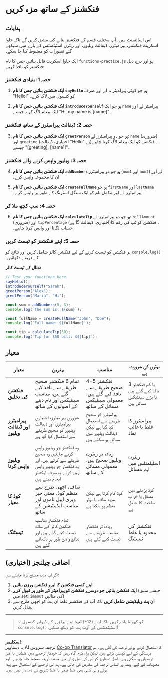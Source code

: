 <!--
CO_OP_TRANSLATOR_METADATA:
{
  "original_hash": "8328f58f4593b4671656ff8f4b2edbd9",
  "translation_date": "2025-10-22T14:32:55+00:00",
  "source_file": "2-js-basics/2-functions-methods/assignment.md",
  "language_code": "ur"
}
-->
# فنکشنز کے ساتھ مزہ کریں

## ہدایات

اس اسائنمنٹ میں، آپ مختلف قسم کے فنکشنز بنانے کی مشق کریں گے تاکہ جاوا اسکرپٹ فنکشنز، پیرامیٹرز، ڈیفالٹ ویلیوز، اور ریٹرن اسٹیٹمنٹس کے بارے میں سیکھے گئے تصورات کو مضبوط کیا جا سکے۔

ایک جاوا اسکرپٹ فائل بنائیں جس کا نام `functions-practice.js` ہو اور درج ذیل فنکشنز کو نافذ کریں:

### حصہ 1: بنیادی فنکشنز
1. **ایک فنکشن بنائیں جس کا نام `sayHello` ہو** جو کوئی پیرامیٹر نہ لے اور صرف "Hello!" کو کنسول میں لاگ کرے۔

2. **ایک فنکشن بنائیں جس کا نام `introduceYourself` ہو** جو ایک `name` پیرامیٹر لے اور ایک پیغام لاگ کرے جیسے "Hi, my name is [name]"۔

### حصہ 2: ڈیفالٹ پیرامیٹرز کے ساتھ فنکشنز
3. **ایک فنکشن بنائیں جس کا نام `greetPerson` ہو** جو دو پیرامیٹرز لے: `name` (ضروری) اور `greeting` (اختیاری، ڈیفالٹ "Hello" ہے)۔ فنکشن کو ایک پیغام لاگ کرنا چاہیے جیسے "[greeting], [name]!"۔

### حصہ 3: ویلیوز واپس کرنے والے فنکشنز
4. **ایک فنکشن بنائیں جس کا نام `addNumbers` ہو** جو دو پیرامیٹرز (`num1` اور `num2`) لے اور ان کا مجموعہ واپس کرے۔

5. **ایک فنکشن بنائیں جس کا نام `createFullName` ہو** جو `firstName` اور `lastName` پیرامیٹرز لے اور مکمل نام کو ایک سنگل اسٹرنگ کے طور پر واپس کرے۔

### حصہ 4: سب کچھ ملا کر
6. **ایک فنکشن بنائیں جس کا نام `calculateTip` ہو** جو دو پیرامیٹرز لے: `billAmount` (ضروری) اور `tipPercentage` (اختیاری، ڈیفالٹ 15 ہے)۔ فنکشن کو ٹپ کی رقم کا حساب لگانا اور واپس کرنا چاہیے۔

### حصہ 5: اپنے فنکشنز کو ٹیسٹ کریں
ہر فنکشن کو ٹیسٹ کرنے کے لیے فنکشن کالز شامل کریں اور نتائج کو `console.log()` کے ذریعے دکھائیں۔

**مثال کے ٹیسٹ کالز:**
```javascript
// Test your functions here
sayHello();
introduceYourself("Sarah");
greetPerson("Alex");
greetPerson("Maria", "Hi");

const sum = addNumbers(5, 3);
console.log(`The sum is: ${sum}`);

const fullName = createFullName("John", "Doe");
console.log(`Full name: ${fullName}`);

const tip = calculateTip(50);
console.log(`Tip for $50 bill: $${tip}`);
```

## معیار

| معیار | بہترین | مناسب | بہتری کی ضرورت ہے |
| ------ | ------- | ------- | ------------------ |
| **فنکشن کی تخلیق** | تمام 6 فنکشنز صحیح طریقے سے نافذ کیے گئے ہیں، مناسب سینٹیکس اور نام دینے کے اصولوں کے ساتھ | 4-5 فنکشنز صحیح طریقے سے نافذ کیے گئے ہیں، معمولی سینٹیکس مسائل کے ساتھ | 3 یا کم فنکشنز نافذ کیے گئے ہیں یا بڑے سینٹیکس مسائل ہیں |
| **پیرامیٹرز اور ڈیفالٹ ویلیوز** | ضروری پیرامیٹرز، اختیاری پیرامیٹرز، اور ڈیفالٹ ویلیوز کو صحیح طریقے سے استعمال کیا گیا ہے | پیرامیٹرز کو صحیح طریقے سے استعمال کیا گیا ہے لیکن ڈیفالٹ ویلیوز میں مسائل ہو سکتے ہیں | پیرامیٹرز کا غلط یا غائب نفاذ |
| **ویلیوز واپس کرنا** | وہ فنکشنز جو ویلیوز واپس کرنے چاہئیں وہ صحیح طریقے سے کرتے ہیں، اور وہ فنکشنز جو ویلیوز واپس نہیں کرتے وہ صرف ایکشنز انجام دیتے ہیں | زیادہ تر ریٹرن ویلیوز صحیح ہیں، معمولی مسائل کے ساتھ | ریٹرن اسٹیٹمنٹس میں اہم مسائل |
| **کوڈ کا معیار** | صاف، اچھی طرح سے منظم کوڈ، معنی خیز ویری ایبل ناموں اور مناسب انڈینٹیشن کے ساتھ | کوڈ کام کرتا ہے لیکن مزید صاف یا بہتر منظم ہو سکتا ہے | کوڈ پڑھنے میں مشکل یا خراب ساخت کا حامل ہے |
| **ٹیسٹنگ** | تمام فنکشنز مناسب فنکشن کالز کے ساتھ ٹیسٹ کیے گئے ہیں اور نتائج واضح طور پر دکھائے گئے ہیں | زیادہ تر فنکشنز مناسب طریقے سے ٹیسٹ کیے گئے ہیں | فنکشنز کی محدود یا غلط ٹیسٹنگ |

## اضافی چیلنجز (اختیاری)

اگر آپ مزید چیلنج کرنا چاہتے ہیں:

1. **اپنے کسی فنکشن کا ایرو فنکشن ورژن بنائیں**
2. **ایک فنکشن بنائیں جو دوسرے فنکشن کو پیرامیٹر کے طور پر قبول کرے** (جیسے سبق میں `setTimeout` کی مثالیں)
3. **ان پٹ ویلیڈیشن شامل کریں** تاکہ آپ کے فنکشنز غلط ان پٹ کو اچھی طرح سے ہینڈل کریں

---

> 💡 **ٹپ**: اپنے براؤزر کے ڈیولپر کنسول (F12) کو کھولنا یاد رکھیں تاکہ اپنے `console.log()` اسٹیٹمنٹس کے آؤٹ پٹ کو دیکھ سکیں!

---

**ڈسکلیمر**:  
یہ دستاویز AI ترجمہ سروس [Co-op Translator](https://github.com/Azure/co-op-translator) کا استعمال کرتے ہوئے ترجمہ کی گئی ہے۔ ہم درستگی کے لیے کوشش کرتے ہیں، لیکن براہ کرم آگاہ رہیں کہ خودکار ترجمے میں غلطیاں یا غیر درستیاں ہو سکتی ہیں۔ اصل دستاویز کو اس کی اصل زبان میں مستند ذریعہ سمجھا جانا چاہیے۔ اہم معلومات کے لیے، پیشہ ور انسانی ترجمہ کی سفارش کی جاتی ہے۔ ہم اس ترجمے کے استعمال سے پیدا ہونے والی کسی بھی غلط فہمی یا غلط تشریح کے ذمہ دار نہیں ہیں۔